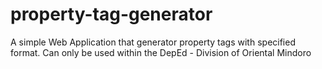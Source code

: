 # property-tag-generator

A simple Web Application that generator property tags with specified format. Can only be used within the DepEd - Division of Oriental Mindoro

